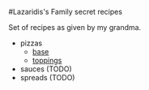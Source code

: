 #Lazaridis's Family secret recipes

Set of recipes as given by my grandma.

- pizzas
  - [base](./pizzas/base.md)
  - [toppings](./pizzas/toppings.md)
- sauces (TODO)
- spreads (TODO)